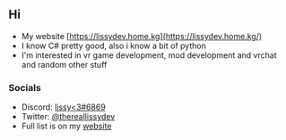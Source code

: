 ## Hi
* My website [https://lissydev.home.kg](https://lissydev.home.kg/)
* I know C# pretty good, also i know a bit of python
* I'm interested in vr game development, mod development and vrchat and random other stuff
### Socials
* Discord: [lissy<3#6869](https://lissydev.home.kg/socials/discord)
* Twitter: [@thereallissydev](https://lissydev.home.kg/socials/twitter)
* Full list is on my [website](https://lissydev.home.kg/)
